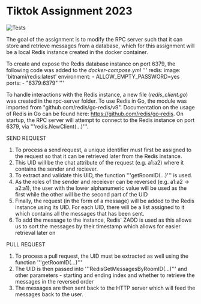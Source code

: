 # Tiktok Assignment 2023

![Tests](https://github.com/TikTokTechImmersion/assignment_demo_2023/actions/workflows/test.yml/badge.svg)

The goal of the assignment is to modify the RPC server such that it can store and retrieve messages from a database, which for this assignment will be a local Redis instance created in the docker container.

To create and expose the Redis database instance on port 6379, the following code was added to the _docker-compose.yml_
'''
redis:
    image: 'bitnami/redis:latest'
    environment:
      - ALLOW_EMPTY_PASSWORD=yes
    ports:
      - "6379:6379"
'''

To handle interactions with the Redis instance, a new file (_redis_client.go_) was created in the rpc-server folder. To use Redis in Go, the module was imported from "github.com/redis/go-redis/v9". Documentation on the usage of Redis in Go can be found here: https://github.com/redis/go-redis. On startup, the RPC server will attempt to connect to the Redis instance on port 6379, via '''redis.NewClient(...)'''.

SEND REQUEST
1. To process a send request, a unique identifier must first be assigned to the request so that it can be retrieved later from the Redis instance. 
2. This UID will be the chat attribute of the request (e.g. a1:a2) where it contains the sender and reciever. 
3. To extract and validate this UID, the function '''getRoomID(...)''' is used. 
4. As the roles of the sender and receiever can be reversed (e.g. a1:a2 -> a2:a1), the user with the lower alphanumeric value will be used as the first while the other will be the second part of the UID
5. Finally, the request (in the form of a message) will be added to the Redis instance using its UID. For each UID, there will be a list assigned to it which contains all the messages that has been sent.
6. To add the message to the instance, Redis' ZADD is used as this allows us to sort the messages by their timestamp which allows for easier retrieval later on

PULL REQUEST
1. To process a pull request, the UID must be extracted as well using the function '''getRoomID(...)'''
2. The UID is then passed into '''RedisGetMessagesByRoomID(...)''' and other parameters - starting and ending index and whether to retrieve the messages in the reversed order
3. The messages are then sent back to the HTTP server which will feed the messages back to the user.
